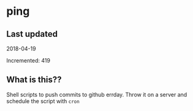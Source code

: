# ping

## Last updated
2018-04-19

Incremented: 419

## What is this??
Shell scripts to push commits to github errday. Throw it on a server and schedule the script with `cron`
